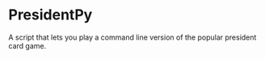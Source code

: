 # PresidentPy
A script that lets you play a command line version of the popular president card game. 

